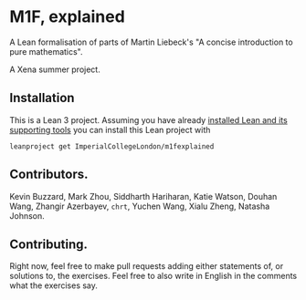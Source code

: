 # M1F, explained

A Lean formalisation of parts of Martin Liebeck's "A concise introduction to pure mathematics".

A Xena summer project.

## Installation

This is a Lean 3 project. Assuming you have already [installed Lean and its supporting tools](https://leanprover-community.github.io/get_started.html#regular-install) you can install this Lean project with

```
leanproject get ImperialCollegeLondon/m1fexplained
```

## Contributors.

Kevin Buzzard, Mark Zhou, Siddharth Hariharan, Katie Watson, Douhan Wang, Zhangir Azerbayev, `chrt`, Yuchen Wang, Xialu Zheng, Natasha Johnson.

## Contributing.

Right now, feel free to make pull requests adding either statements of, or solutions to, the exercises. Feel free to also write in English in the comments what the exercises say.

